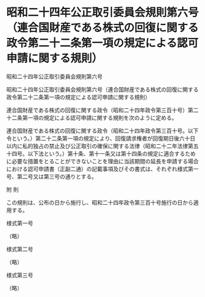 # 昭和二十四年公正取引委員会規則第六号（連合国財産である株式の回復に関する政令第二十二条第一項の規定による認可申請に関する規則）

昭和二十四年公正取引委員会規則第六号

昭和二十四年公正取引委員会規則第六号（連合国財産である株式の回復に関する政令第二十二条第一項の規定による認可申請に関する規則）

連合国財産である株式の回復に関する政令（昭和二十四年政令第三百十号）第二十二条第一項の規定による認可申請に関する規則を次のように定める。

連合国財産である株式の回復に関する政令（昭和二十四年政令第三百十号。以下令という。）第二十二条第一項の規定により、回復請求権者が回復期日後六十日以内に私的独占の禁止及び公正取引の確保に関する法律（昭和二十二年法律第五十四号。以下法という。）第十条、第十一条又は第十四条の規定に適合するために必要な措置をとることができないことを理由に当該期間の延長を申請する場合における認可申請書（正副二通）の記載事項及びその書式は、それぞれ様式第一号、第二号又は第三号の通りとする。

附 則

この規則は、公布の日から施行し、昭和二十四年政令第三百十号施行の日から適用する。

様式第一号

（略）

様式第二号

（略）

様式第三号

（略）
